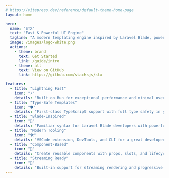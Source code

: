 ```yaml
---
# https://vitepress.dev/reference/default-theme-home-page
layout: home

hero:
  name: "STX"
  text: "Fast & Powerful UI Engine"
  tagline: "A modern templating engine inspired by Laravel Blade, powered by Bun"
  image: /images/logo-white.png
  actions:
    - theme: brand
      text: Get Started
      link: /guide/intro
    - theme: alt
      text: View on GitHub
      link: https://github.com/stacksjs/stx

features:
  - title: "Lightning Fast"
    icon: "⚡"
    details: "Built on Bun for exceptional performance and minimal overhead."
  - title: "Type-Safe Templates"
    icon: "🛡️"
    details: "First-class TypeScript support with full type safety in your templates."
  - title: "Blade-Inspired"
    icon: "🔪"
    details: "Familiar syntax for Laravel Blade developers with powerful extensions."
  - title: "Modern Tooling"
    icon: "🛠"
    details: "VSCode extension, DevTools, and CLI for a great developer experience."
  - title: "Component-Based"
    icon: "🧩"
    details: "Create reusable components with props, slots, and lifecycle hooks."
  - title: "Streaming Ready"
    icon: "🌊"
    details: "Built-in support for streaming rendering and progressive enhancement."
---
```


<Home />
